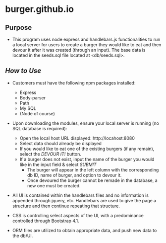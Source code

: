 # burger.github.io

## Purpose
* This program uses node express and handlebars.js functionalities to run a local server for users to create a burger they would like to eat and then devour it after it was created (through an input). The base data is located in the seeds.sql file located at <db/seeds.sql>.

## *How to Use*
* Customers must have the following npm packages installed:
    * Express
    * Body-parser
    * Path
    * My SQL
    * (Node of course)

* Upon downloading the modules, ensure your local server is running (no SQL database is required):
    * Open the local host URL displayed: http://locahost:8080
    * Select data should already be displayed
    * If you would like to eat one of the existing burgers (if any remain), select the *DEVOUR IT!* button.
    * If a burger does not exist, input the name of the burger you would like in the input field & select *SUBMIT*
        * The burger will appear in the left column with the corresponding db ID, name of burger, and option to devour it. 
        * Once devoured the burger cannot be remade in the database, a new one must be created.

* All UI is contained within the handlebars files and no information is appended through jquery, etc. Handlebars are used to give the page a structure and then continue repeating that structure.
* CSS is controlling select aspects of the UI, with a predominance controlled through Bootstrap 4.1.
* ORM files are utilized to obtain appropriate data, and push new data to the db/UI.
